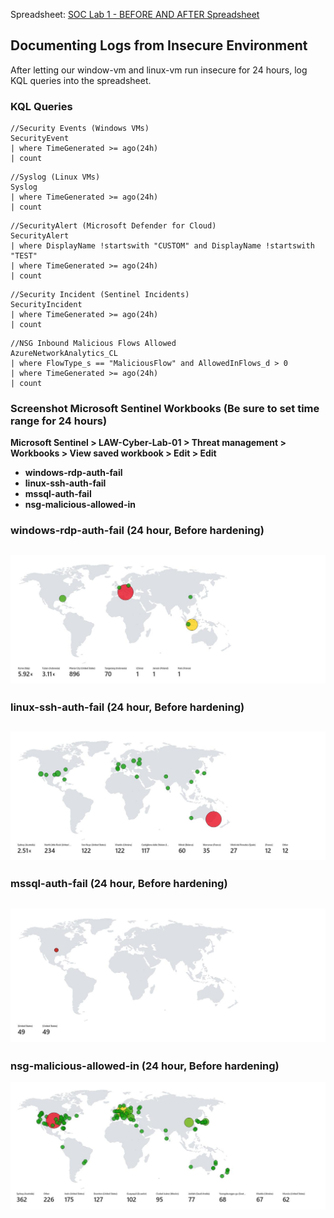 Spreadsheet: [SOC Lab 1 - BEFORE AND AFTER Spreadsheet](images/SOC%20Lab%201%20-%20BEFORE%20AND%20AFTER.xlsx)
## Documenting Logs from Insecure Environment
After letting our window-vm and linux-vm run insecure for 24 hours, log KQL queries into the spreadsheet.
### KQL Queries
```
//Security Events (Windows VMs)
SecurityEvent
| where TimeGenerated >= ago(24h)
| count
```

```
//Syslog (Linux VMs)
Syslog
| where TimeGenerated >= ago(24h)
| count
```

```
//SecurityAlert (Microsoft Defender for Cloud)
SecurityAlert
| where DisplayName !startswith "CUSTOM" and DisplayName !startswith "TEST"
| where TimeGenerated >= ago(24h)
| count
```

```
//Security Incident (Sentinel Incidents)
SecurityIncident
| where TimeGenerated >= ago(24h)
| count
```

```
//NSG Inbound Malicious Flows Allowed
AzureNetworkAnalytics_CL 
| where FlowType_s == "MaliciousFlow" and AllowedInFlows_d > 0
| where TimeGenerated >= ago(24h)
| count
```

### Screenshot Microsoft Sentinel Workbooks (Be sure to set time range for 24 hours)
**Microsoft Sentinel > LAW-Cyber-Lab-01 > Threat management > Workbooks > View saved workbook > Edit > Edit**
- **windows-rdp-auth-fail**
- **linux-ssh-auth-fail**
- **mssql-auth-fail**
- **nsg-malicious-allowed-in**
### windows-rdp-auth-fail (24 hour, Before hardening)
![|1258](images/250228T09-20-02-jxyhjj.jpg)
-

### linux-ssh-auth-fail (24 hour, Before hardening)
![|1258](images/250228T09-17-44-38v3xx.jpg)
-

###  mssql-auth-fail (24 hour, Before hardening)
![|1258](images/250228T09-12-37-qm74wq.jpg)
-

### nsg-malicious-allowed-in (24 hour, Before hardening)
![|1258](images/250228T09-16-35-vcy2rv.jpg)